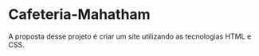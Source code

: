 # Cafeteria-Mahatham
A proposta desse projeto é criar um site utilizando as tecnologias HTML e CSS.
